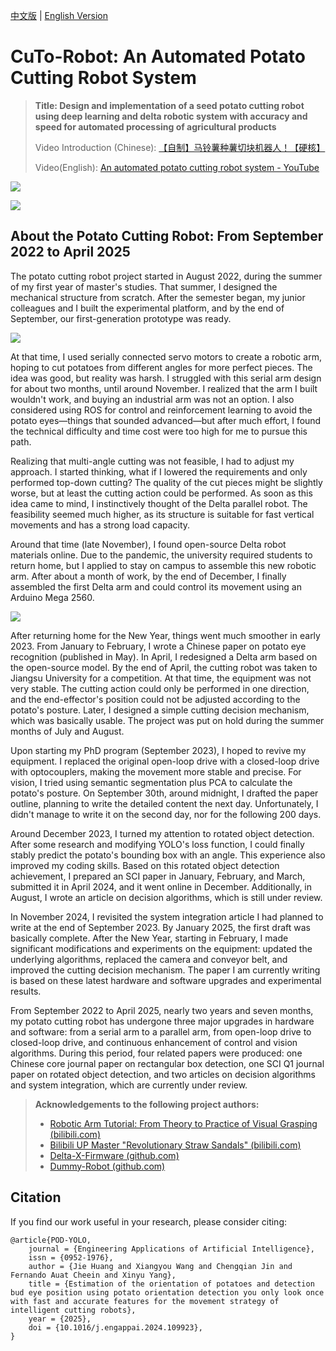 [中文版](./README.zh.md) | [English Version](./README.md)

# CuTo-Robot: An Automated Potato Cutting Robot System
> **Title: Design and implementation of a seed potato cutting robot using deep learning and delta robotic system with accuracy and speed for automated processing of agricultural products**
>
> Video Introduction (Chinese): [【自制】马铃薯种薯切块机器人！【硬核】](https://youtu.be/niPWDtM_0C8)
>
> Video(English): [An automated potato cutting robot system - YouTube](https://youtu.be/niPWDtM_0C8)

![](Docs/1.CuTo-Robot.png)

![](Docs/2.Delta.png)

## About the Potato Cutting Robot: From September 2022 to April 2025

The potato cutting robot project started in August 2022, during the summer of my first year of master's studies. That summer, I designed the mechanical structure from scratch. After the semester began, my junior colleagues and I built the experimental platform, and by the end of September, our first-generation prototype was ready.

![](Docs/3.Version-1.1-Robot.gif)

At that time, I used serially connected servo motors to create a robotic arm, hoping to cut potatoes from different angles for more perfect pieces.
The idea was good, but reality was harsh. I struggled with this serial arm design for about two months, until around November. I realized that the arm I built wouldn't work, and buying an industrial arm was not an option.
I also considered using ROS for control and reinforcement learning to avoid the potato eyes—things that sounded advanced—but after much effort, I found the technical difficulty and time cost were too high for me to pursue this path.

Realizing that multi-angle cutting was not feasible, I had to adjust my approach. I started thinking, what if I lowered the requirements and only performed top-down cutting?
The quality of the cut pieces might be slightly worse, but at least the cutting action could be performed. As soon as this idea came to mind, I instinctively thought of the Delta parallel robot. The feasibility seemed much higher, as its structure is suitable for fast vertical movements and has a strong load capacity.

Around that time (late November), I found open-source Delta robot materials online. Due to the pandemic, the university required students to return home, but I applied to stay on campus to assemble this new robotic arm.
After about a month of work, by the end of December, I finally assembled the first Delta arm and could control its movement using an Arduino Mega 2560.

![](Docs/4.Version-1.2-Robot.gif)

After returning home for the New Year, things went much smoother in early 2023. From January to February, I wrote a Chinese paper on potato eye recognition (published in May). In April, I redesigned a Delta arm based on the open-source model. By the end of April, the cutting robot was taken to Jiangsu University for a competition.
At that time, the equipment was not very stable. The cutting action could only be performed in one direction, and the end-effector's position could not be adjusted according to the potato's posture. Later, I designed a simple cutting decision mechanism, which was basically usable. The project was put on hold during the summer months of July and August.

Upon starting my PhD program (September 2023), I hoped to revive my equipment. I replaced the original open-loop drive with a closed-loop drive with optocouplers, making the movement more stable and precise. For vision, I tried using semantic segmentation plus PCA to calculate the potato's posture. On September 30th, around midnight, I drafted the paper outline, planning to write the detailed content the next day. Unfortunately, I didn't manage to write it on the second day, nor for the following 200 days.

Around December 2023, I turned my attention to rotated object detection. After some research and modifying YOLO's loss function, I could finally stably predict the potato's bounding box with an angle. This experience also improved my coding skills.
Based on this rotated object detection achievement, I prepared an SCI paper in January, February, and March, submitted it in April 2024, and it went online in December. Additionally, in August, I wrote an article on decision algorithms, which is still under review.

In November 2024, I revisited the system integration article I had planned to write at the end of September 2023. By January 2025, the first draft was basically complete.
After the New Year, starting in February, I made significant modifications and experiments on the equipment: updated the underlying algorithms, replaced the camera and conveyor belt, and improved the cutting decision mechanism. The paper I am currently writing is based on these latest hardware and software upgrades and experimental results.

From September 2022 to April 2025, nearly two years and seven months, my potato cutting robot has undergone three major upgrades in hardware and software: from a serial arm to a parallel arm, from open-loop drive to closed-loop drive, and continuous enhancement of control and vision algorithms.
During this period, four related papers were produced: one Chinese core journal paper on rectangular box detection, one SCI Q1 journal paper on rotated object detection, and two articles on decision algorithms and system integration, which are currently under review.

> **Acknowledgements to the following project authors:**
>
> * [Robotic Arm Tutorial: From Theory to Practice of Visual Grasping (bilibili.com)](https://www.bilibili.com/video/BV1zP4y1S7yy)
> * [Bilibili UP Master "Revolutionary Straw Sandals" (bilibili.com)](https://www.bilibili.com/video/BV18S4y1A76F)
> * [Delta-X-Firmware (github.com)](https://github.com/deltaxrobot/Delta-X-Firmware)
> * [Dummy-Robot (github.com)](https://github.com/peng-zhihui/Dummy-Robot)

## Citation
If you find our work useful in your research, please consider citing:
```
@article{POD-YOLO,
    journal = {Engineering Applications of Artificial Intelligence},
    issn = {0952-1976},
    author = {Jie Huang and Xiangyou Wang and Chengqian Jin and Fernando Auat Cheein and Xinyu Yang},
    title = {Estimation of the orientation of potatoes and detection bud eye position using potato orientation detection you only look once with fast and accurate features for the movement strategy of intelligent cutting robots},
    year = {2025},
    doi = {10.1016/j.engappai.2024.109923},
}
